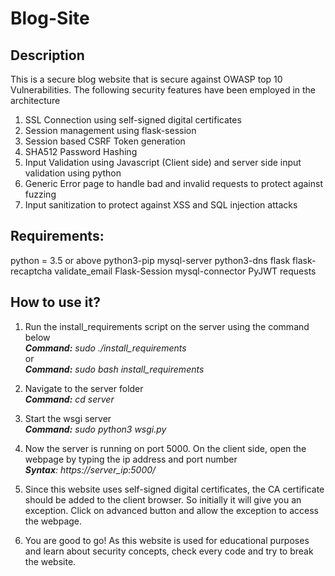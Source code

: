 # Blog-Site

Description
-----------
This is a secure blog website that is secure against OWASP top 10 Vulnerabilities. The following security features have been employed in the architecture

1) SSL Connection using self-signed digital certificates
2) Session management using flask-session
3) Session based CSRF Token generation
4) SHA512 Password Hashing
5) Input Validation using Javascript (Client side) and server side input validation using python
6) Generic Error page to handle bad and invalid requests to protect against fuzzing
7) Input sanitization to protect against XSS and SQL injection attacks

Requirements:
-------------
python = 3.5 or above
python3-pip
mysql-server
python3-dns
flask
flask-recaptcha
validate_email
Flask-Session
mysql-connector
PyJWT
requests

How to use it?
--------------
1) Run the install_requirements script on the server using the command below<br>
<i><b>Command:</b> sudo ./install_requirements</i><br>
or<br>
<i><b>Command:</b> sudo bash install_requirements</i><br>

2) Navigate to the server folder<br>
<i><b>Command:</b> cd server</i><br>

3) Start the wsgi server<br>
<i><b>Command:</b> sudo python3 wsgi.py</i><br>

4) Now the server is running on port 5000. On the client side, open the webpage by typing the ip address and port number<br>
<i><b>Syntax</b>: https://server_ip:5000/</i>

5) Since this website uses self-signed digital certificates, the CA certificate should be added to the client browser. So initially it will give you an exception. Click on advanced button and allow the exception to access the webpage.

6) You are good to go! As this website is used for educational purposes and learn about security concepts, check every code and try to break the website.
